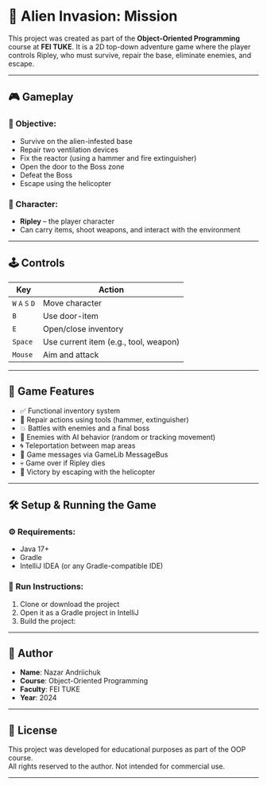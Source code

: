 # 👾 Alien Invasion: Mission

This project was created as part of the **Object-Oriented Programming** course at **FEI TUKE**. It is a 2D top-down adventure game where the player controls Ripley, who must survive, repair the base, eliminate enemies, and escape.

---

## 🎮 Gameplay

### 🎯 Objective:
- Survive on the alien-infested base  
- Repair two ventilation devices  
- Fix the reactor (using a hammer and fire extinguisher)  
- Open the door to the Boss zone  
- Defeat the Boss  
- Escape using the helicopter  

### 🧍 Character:
- **Ripley** – the player character  
- Can carry items, shoot weapons, and interact with the environment

---

## 🕹️ Controls

| Key             | Action                                |
|-----------------|---------------------------------------|
| `W` `A` `S` `D` | Move character                        |
| `B`             | Use door-item                         |
| `E`             | Open/close inventory                  |
| `Space`         | Use current item (e.g., tool, weapon) |
| `Mouse`         | Aim and attack                        |

---

## 🧩 Game Features

- ✅ Functional inventory system  
- 🔄 Repair actions using tools (hammer, extinguisher)  
- 💥 Battles with enemies and a final boss  
- 🧠 Enemies with AI behavior (random or tracking movement)  
- 🌀 Teleportation between map areas  
- 📢 Game messages via GameLib MessageBus  
- 💀 Game over if Ripley dies  
- 🚁 Victory by escaping with the helicopter  

---

## 🛠️ Setup & Running the Game

### ⚙️ Requirements:
- Java 17+  
- Gradle  
- IntelliJ IDEA (or any Gradle-compatible IDE)

### 🚀 Run Instructions:
1. Clone or download the project  
2. Open it as a Gradle project in IntelliJ  
3. Build the project:

---

## 👤 Author

- **Name**: Nazar Andriichuk  
- **Course**: Object-Oriented Programming  
- **Faculty**: FEI TUKE  
- **Year**: 2024  

---

## 📜 License

This project was developed for educational purposes as part of the OOP course.  
All rights reserved to the author. Not intended for commercial use.

---
